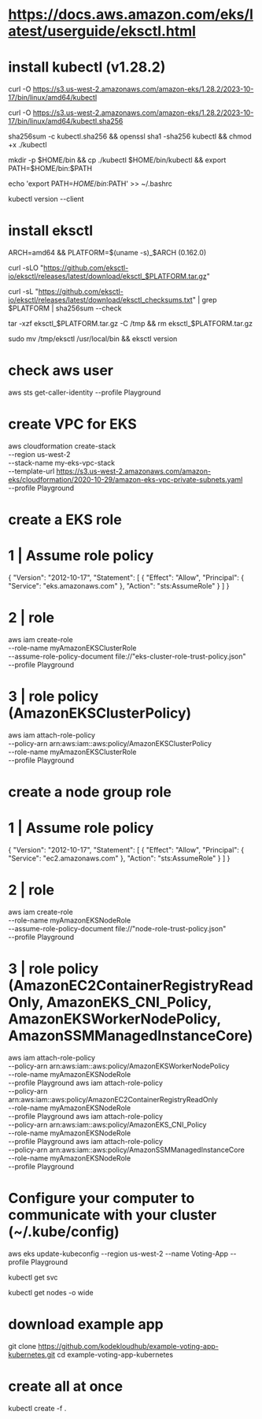 # https://docs.aws.amazon.com/eks/latest/userguide/eksctl.html

# install kubectl (v1.28.2)
curl -O https://s3.us-west-2.amazonaws.com/amazon-eks/1.28.2/2023-10-17/bin/linux/amd64/kubectl

curl -O https://s3.us-west-2.amazonaws.com/amazon-eks/1.28.2/2023-10-17/bin/linux/amd64/kubectl.sha256

sha256sum -c kubectl.sha256 && openssl sha1 -sha256 kubectl && chmod +x ./kubectl

mkdir -p $HOME/bin && cp ./kubectl $HOME/bin/kubectl && export PATH=$HOME/bin:$PATH

echo 'export PATH=$HOME/bin:$PATH' >> ~/.bashrc

kubectl version --client

# install eksctl
ARCH=amd64 && PLATFORM=$(uname -s)_$ARCH (0.162.0)

curl -sLO "https://github.com/eksctl-io/eksctl/releases/latest/download/eksctl_$PLATFORM.tar.gz"

curl -sL "https://github.com/eksctl-io/eksctl/releases/latest/download/eksctl_checksums.txt" | grep $PLATFORM | sha256sum --check

tar -xzf eksctl_$PLATFORM.tar.gz -C /tmp && rm eksctl_$PLATFORM.tar.gz

sudo mv /tmp/eksctl /usr/local/bin && eksctl version


# check aws user
aws sts get-caller-identity --profile Playground

# create VPC for EKS
aws cloudformation create-stack \
  --region us-west-2 \
  --stack-name my-eks-vpc-stack \
  --template-url https://s3.us-west-2.amazonaws.com/amazon-eks/cloudformation/2020-10-29/amazon-eks-vpc-private-subnets.yaml \
  --profile Playground


# create a EKS role
# 1 | Assume role policy
{
  "Version": "2012-10-17",
  "Statement": [
    {
      "Effect": "Allow",
      "Principal": {
        "Service": "eks.amazonaws.com"
      },
      "Action": "sts:AssumeRole"
    }
  ]
}

# 2 | role
aws iam create-role \
  --role-name myAmazonEKSClusterRole \
  --assume-role-policy-document file://"eks-cluster-role-trust-policy.json" \
  --profile Playground

# 3 | role policy (AmazonEKSClusterPolicy)
aws iam attach-role-policy \
  --policy-arn arn:aws:iam::aws:policy/AmazonEKSClusterPolicy \
  --role-name myAmazonEKSClusterRole \
  --profile Playground

# create a node group role
# 1 | Assume role policy
{
  "Version": "2012-10-17",
  "Statement": [
    {
      "Effect": "Allow",
      "Principal": {
        "Service": "ec2.amazonaws.com"
      },
      "Action": "sts:AssumeRole"
    }
  ]
}

# 2 | role
aws iam create-role \
  --role-name myAmazonEKSNodeRole \
  --assume-role-policy-document file://"node-role-trust-policy.json" \
  --profile Playground

# 3 | role policy (AmazonEC2ContainerRegistryReadOnly, AmazonEKS_CNI_Policy, AmazonEKSWorkerNodePolicy, AmazonSSMManagedInstanceCore)
aws iam attach-role-policy \
  --policy-arn arn:aws:iam::aws:policy/AmazonEKSWorkerNodePolicy \
  --role-name myAmazonEKSNodeRole \
  --profile Playground
aws iam attach-role-policy \
  --policy-arn arn:aws:iam::aws:policy/AmazonEC2ContainerRegistryReadOnly \
  --role-name myAmazonEKSNodeRole \
  --profile Playground
aws iam attach-role-policy \
  --policy-arn arn:aws:iam::aws:policy/AmazonEKS_CNI_Policy \
  --role-name myAmazonEKSNodeRole \
  --profile Playground
aws iam attach-role-policy \
  --policy-arn arn:aws:iam::aws:policy/AmazonSSMManagedInstanceCore \
  --role-name myAmazonEKSNodeRole \
  --profile Playground


# Configure your computer to communicate with your cluster (~/.kube/config)
aws eks update-kubeconfig --region us-west-2 --name Voting-App --profile Playground

kubectl get svc

kubectl get nodes -o wide

# download example app
git clone https://github.com/kodekloudhub/example-voting-app-kubernetes.git
cd example-voting-app-kubernetes

# create all at once
kubectl create -f .